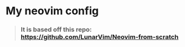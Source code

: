 # My neovim config
> ### It is based off this repo: **https://github.com/LunarVim/Neovim-from-scratch**
